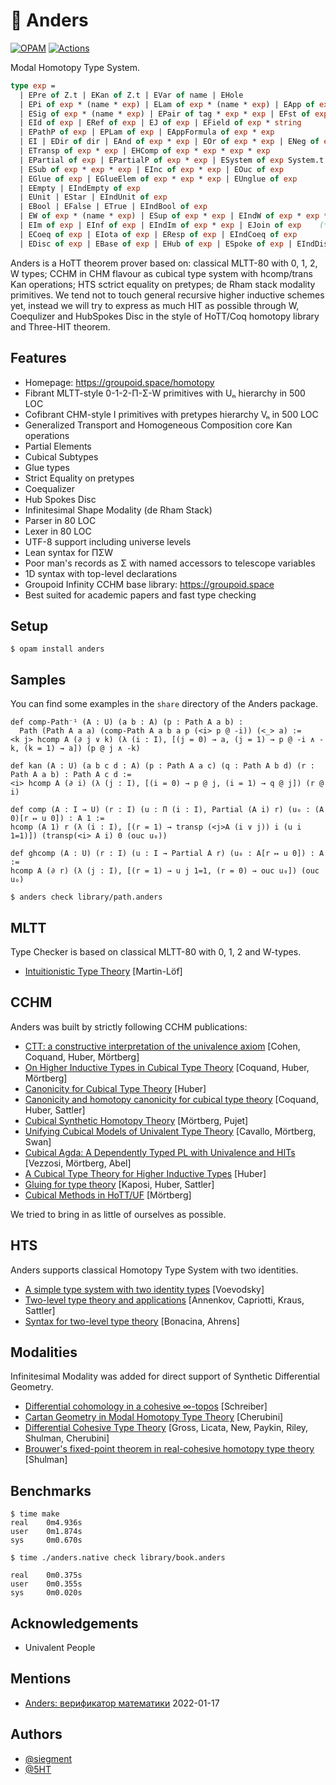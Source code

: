 🧊 Anders
=========

[![OPAM](https://img.shields.io/github/v/release/groupoid/anders.svg)](https://opam.ocaml.org/packages/anders/)
[![Actions](https://github.com/groupoid/anders/workflows/opam/badge.svg)](https://github.com/groupoid/anders/actions)

Modal Homotopy Type System.

```OCaml
type exp =
  | EPre of Z.t | EKan of Z.t | EVar of name | EHole                                 (* cosmos *)
  | EPi of exp * (name * exp) | ELam of exp * (name * exp) | EApp of exp * exp           (* pi *)
  | ESig of exp * (name * exp) | EPair of tag * exp * exp | EFst of exp | ESnd of exp (* sigma *)
  | EId of exp | ERef of exp | EJ of exp | EField of exp * string           (* strict equality *)
  | EPathP of exp | EPLam of exp | EAppFormula of exp * exp                   (* path equality *)
  | EI | EDir of dir | EAnd of exp * exp | EOr of exp * exp | ENeg of exp     (* CCHM interval *)
  | ETransp of exp * exp | EHComp of exp * exp * exp * exp                   (* Kan operations *)
  | EPartial of exp | EPartialP of exp * exp | ESystem of exp System.t    (* partial functions *)
  | ESub of exp * exp * exp | EInc of exp * exp | EOuc of exp              (* cubical subtypes *)
  | EGlue of exp | EGlueElem of exp * exp * exp | EUnglue of exp                    (* glueing *)
  | EEmpty | EIndEmpty of exp                                                             (* 𝟎 *)
  | EUnit | EStar | EIndUnit of exp                                                       (* 𝟏 *)
  | EBool | EFalse | ETrue | EIndBool of exp                                              (* 𝟐 *)
  | EW of exp * (name * exp) | ESup of exp * exp | EIndW of exp * exp * exp               (* W *)
  | EIm of exp | EInf of exp | EIndIm of exp * exp | EJoin of exp    (* Infinitesimal Modality *)
  | ECoeq of exp | EIota of exp | EResp of exp | EIndCoeq of exp                (* Coequalizer *)
  | EDisc of exp | EBase of exp | EHub of exp | ESpoke of exp | EIndDisc of exp        (* Disc *)
```

Anders is a HoTT theorem prover based on: classical MLTT-80 with 0, 1, 2, W types;
CCHM in CHM flavour as cubical type system with hcomp/trans Kan operations;
HTS sctrict equality on pretypes; de Rham stack modality primitives.
We tend not to touch general recursive higher inductive schemes yet,
instead we will try to express as much HIT as possible through W,
Coequlizer and HubSpokes Disc in the style of HoTT/Coq homotopy library and Three-HIT theorem.

Features
--------

* Homepage: https://groupoid.space/homotopy
* Fibrant MLTT-style 0-1-2-Π-Σ-W primitives with Uₙ hierarchy in 500 LOC
* Cofibrant CHM-style I primitives with pretypes hierarchy Vₙ in 500 LOC
* Generalized Transport and Homogeneous Composition core Kan operations
* Partial Elements
* Cubical Subtypes
* Glue types
* Strict Equality on pretypes
* Coequalizer
* Hub Spokes Disc
* Infinitesimal Shape Modality (de Rham Stack)
* Parser in 80 LOC
* Lexer in 80 LOC
* UTF-8 support including universe levels
* Lean syntax for ΠΣW
* Poor man's records as Σ with named accessors to telescope variables
* 1D syntax with top-level declarations
* Groupoid Infinity CCHM base library: https://groupoid.space
* Best suited for academic papers and fast type checking

Setup
-------------

```shell
$ opam install anders
```

Samples
-------

You can find some examples in the `share` directory of the Anders package.

```Lean
def comp-Path⁻¹ (A : U) (a b : A) (p : Path A a b) :
  Path (Path A a a) (comp-Path A a b a p (<i> p @ -i)) (<_> a) :=
<k j> hcomp A (∂ j ∨ k) (λ (i : I), [(j = 0) → a, (j = 1) → p @ -i ∧ -k, (k = 1) → a]) (p @ j ∧ -k)

def kan (A : U) (a b c d : A) (p : Path A a c) (q : Path A b d) (r : Path A a b) : Path A c d :=
<i> hcomp A (∂ i) (λ (j : I), [(i = 0) → p @ j, (i = 1) → q @ j]) (r @ i)

def comp (A : I → U) (r : I) (u : Π (i : I), Partial (A i) r) (u₀ : (A 0)[r ↦ u 0]) : A 1 :=
hcomp (A 1) r (λ (i : I), [(r = 1) → transp (<j>A (i ∨ j)) i (u i 1=1)]) (transp(<i> A i) 0 (ouc u₀))

def ghcomp (A : U) (r : I) (u : I → Partial A r) (u₀ : A[r ↦ u 0]) : A :=
hcomp A (∂ r) (λ (j : I), [(r = 1) → u j 1=1, (r = 0) → ouc u₀]) (ouc u₀)

```

```shell
$ anders check library/path.anders
```

MLTT
----

Type Checker is based on classical MLTT-80 with 0, 1, 2 and W-types.

* <a href="https://raw.githubusercontent.com/michaelt/martin-lof/master/pdfs/Bibliopolis-Book-retypeset-1984.pdf">Intuitionistic Type Theory</a> [Martin-Löf]

CCHM
----

Anders was built by strictly following CCHM publications:

* <a href="http://www.cse.chalmers.se/~simonhu/papers/cubicaltt.pdf">CTT: a constructive interpretation of the univalence axiom</a> [Cohen, Coquand, Huber, Mörtberg]
* <a href="https://staff.math.su.se/anders.mortberg/papers/cubicalhits.pdf">On Higher Inductive Types in Cubical Type Theory</a> [Coquand, Huber, Mörtberg]
* <a href="https://arxiv.org/pdf/1607.04156.pdf">Canonicity for Cubical Type Theory</a> [Huber]
* <a href="http://www.cse.chalmers.se/~simonhu/papers/can.pdf">Canonicity and homotopy canonicity for cubical type theory</a> [Coquand, Huber, Sattler]
* <a href="https://staff.math.su.se/anders.mortberg/papers/cubicalsynthetic.pdf">Cubical Synthetic Homotopy Theory</a> [Mörtberg, Pujet]
* <a href="https://staff.math.su.se/anders.mortberg/papers/unifying.pdf">Unifying Cubical Models of Univalent Type Theory</a> [Cavallo, Mörtberg, Swan]
* <a href="https://staff.math.su.se/anders.mortberg/papers/cubicalagda.pdf">Cubical Agda: A Dependently Typed PL with Univalence and HITs</a> [Vezzosi, Mörtberg, Abel]
* <a href="http://www.cse.chalmers.se/~simonhu/misc/hcomp.pdf">A Cubical Type Theory for Higher Inductive Types</a> [Huber]
* <a href="http://www.cse.chalmers.se/~simonhu/papers/p.pdf">Gluing for type theory</a> [Kaposi, Huber, Sattler]
* <a href="https://doi.org/10.1017/S0960129521000311">Cubical Methods in HoTT/UF</a> [Mörtberg]

We tried to bring in as little of ourselves as possible. 

HTS
---

Anders supports classical Homotopy Type System with two identities.

* <a href="https://www.math.ias.edu/vladimir/sites/math.ias.edu.vladimir/files/HTS.pdf">A simple type system with two identity types</a> [Voevodsky]
* <a href="https://arxiv.org/pdf/1705.03307.pdf">Two-level type theory and applications</a> [Annenkov, Capriotti, Kraus, Sattler]
* <a href="https://types21.liacs.nl/download/syntax-for-two-level-type-theory/">Syntax for two-level type theory</a> [Bonacina, Ahrens]

Modalities
----------

Infinitesimal Modality was added for direct support of Synthetic Differential Geometry.

* <a href="https://arxiv.org/pdf/1310.7930v1.pdf">Differential cohomology in a cohesive ∞-topos</a> [Schreiber]
* <a href="https://arxiv.org/pdf/1806.05966.pdf">Cartan Geometry in Modal Homotopy Type Theory</a> [Cherubini]
* <a href="https://hott-uf.github.io/2017/abstracts/cohesivett.pdf">Differential Cohesive Type Theory</a> [Gross, Licata, New, Paykin, Riley, Shulman, Cherubini]
* <a href="https://arxiv.org/abs/1509.07584">Brouwer's fixed-point theorem in real-cohesive homotopy type theory</a> [Shulman]

Benchmarks
----------

```
$ time make
real    0m4.936s
user    0m1.874s
sys     0m0.670s
```

```
$ time ./anders.native check library/book.anders

real    0m0.375s
user    0m0.355s
sys     0m0.020s
```

Acknowledgements
----------------

* Univalent People

Mentions
--------

* <a href="https://tonpa.guru/stream/2022/2022-01-17%20Anders.htm">Anders: верификатор математики</a> 2022-01-17

Authors
-------

* <a href="https://twitter.com/siegment">@siegment</a>
* <a href="https://twitter.com/5HT">@5HT</a>
